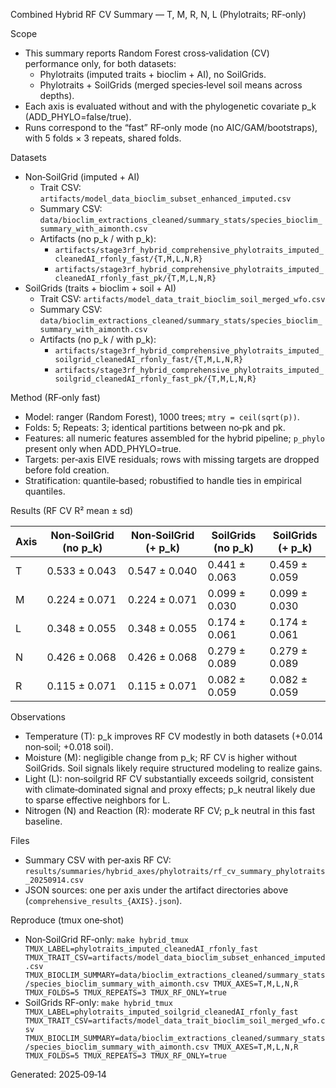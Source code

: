 Combined Hybrid RF CV Summary — T, M, R, N, L (Phylotraits; RF‑only)

Scope
- This summary reports Random Forest cross‑validation (CV) performance only, for both datasets:
  - Phylotraits (imputed traits + bioclim + AI), no SoilGrids.
  - Phylotraits + SoilGrids (merged species‑level soil means across depths).
- Each axis is evaluated without and with the phylogenetic covariate p_k (ADD_PHYLO=false/true).
- Runs correspond to the “fast” RF‑only mode (no AIC/GAM/bootstraps), with 5 folds × 3 repeats, shared folds.

Datasets
- Non‑SoilGrid (imputed + AI)
  - Trait CSV: `artifacts/model_data_bioclim_subset_enhanced_imputed.csv`
  - Summary CSV: `data/bioclim_extractions_cleaned/summary_stats/species_bioclim_summary_with_aimonth.csv`
  - Artifacts (no p_k / with p_k):
    - `artifacts/stage3rf_hybrid_comprehensive_phylotraits_imputed_cleanedAI_rfonly_fast/{T,M,L,N,R}`
    - `artifacts/stage3rf_hybrid_comprehensive_phylotraits_imputed_cleanedAI_rfonly_fast_pk/{T,M,L,N,R}`
- SoilGrids (traits + bioclim + soil + AI)
  - Trait CSV: `artifacts/model_data_trait_bioclim_soil_merged_wfo.csv`
  - Summary CSV: `data/bioclim_extractions_cleaned/summary_stats/species_bioclim_summary_with_aimonth.csv`
  - Artifacts (no p_k / with p_k):
    - `artifacts/stage3rf_hybrid_comprehensive_phylotraits_imputed_soilgrid_cleanedAI_rfonly_fast/{T,M,L,N,R}`
    - `artifacts/stage3rf_hybrid_comprehensive_phylotraits_imputed_soilgrid_cleanedAI_rfonly_fast_pk/{T,M,L,N,R}`

Method (RF‑only fast)
- Model: ranger (Random Forest), 1000 trees; `mtry = ceil(sqrt(p))`.
- Folds: 5; Repeats: 3; identical partitions between no‑pk and pk.
- Features: all numeric features assembled for the hybrid pipeline; `p_phylo` present only when ADD_PHYLO=true.
- Targets: per‑axis EIVE residuals; rows with missing targets are dropped before fold creation.
- Stratification: quantile‑based; robustified to handle ties in empirical quantiles.

Results (RF CV R² mean ± sd)

| Axis | Non‑SoilGrid (no p_k) | Non‑SoilGrid (+ p_k) | SoilGrids (no p_k) | SoilGrids (+ p_k) |
|------|------------------------|----------------------|---------------------|-------------------|
| T    | 0.533 ± 0.043         | 0.547 ± 0.040        | 0.441 ± 0.063       | 0.459 ± 0.059     |
| M    | 0.224 ± 0.071         | 0.224 ± 0.071        | 0.099 ± 0.030       | 0.099 ± 0.030     |
| L    | 0.348 ± 0.055         | 0.348 ± 0.055        | 0.174 ± 0.061       | 0.174 ± 0.061     |
| N    | 0.426 ± 0.068         | 0.426 ± 0.068        | 0.279 ± 0.089       | 0.279 ± 0.089     |
| R    | 0.115 ± 0.071         | 0.115 ± 0.071        | 0.082 ± 0.059       | 0.082 ± 0.059     |

Observations
- Temperature (T): p_k improves RF CV modestly in both datasets (+0.014 non‑soil; +0.018 soil).
- Moisture (M): negligible change from p_k; RF CV is higher without SoilGrids. Soil signals likely require structured modeling to realize gains.
- Light (L): non‑soilgrid RF CV substantially exceeds soilgrid, consistent with climate‑dominated signal and proxy effects; p_k neutral likely due to sparse effective neighbors for L.
- Nitrogen (N) and Reaction (R): moderate RF CV; p_k neutral in this fast baseline.

Files
- Summary CSV with per‑axis RF CV: `results/summaries/hybrid_axes/phylotraits/rf_cv_summary_phylotraits_20250914.csv`
- JSON sources: one per axis under the artifact directories above (`comprehensive_results_{AXIS}.json`).

Reproduce (tmux one‑shot)
- Non‑SoilGrid RF‑only:
  `make hybrid_tmux TMUX_LABEL=phylotraits_imputed_cleanedAI_rfonly_fast TMUX_TRAIT_CSV=artifacts/model_data_bioclim_subset_enhanced_imputed.csv TMUX_BIOCLIM_SUMMARY=data/bioclim_extractions_cleaned/summary_stats/species_bioclim_summary_with_aimonth.csv TMUX_AXES=T,M,L,N,R TMUX_FOLDS=5 TMUX_REPEATS=3 TMUX_RF_ONLY=true`
- SoilGrids RF‑only:
  `make hybrid_tmux TMUX_LABEL=phylotraits_imputed_soilgrid_cleanedAI_rfonly_fast TMUX_TRAIT_CSV=artifacts/model_data_trait_bioclim_soil_merged_wfo.csv TMUX_BIOCLIM_SUMMARY=data/bioclim_extractions_cleaned/summary_stats/species_bioclim_summary_with_aimonth.csv TMUX_AXES=T,M,L,N,R TMUX_FOLDS=5 TMUX_REPEATS=3 TMUX_RF_ONLY=true`

Generated: 2025‑09‑14

